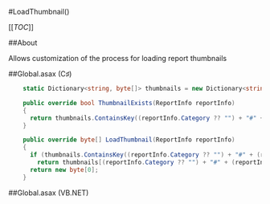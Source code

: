 #LoadThumbnail()

[[_TOC_]]

##About

Allows customization of the process for loading report thumbnails 

##Global.asax (C♯)

```csharp
    static Dictionary<string, byte[]> thumbnails = new Dictionary<string, byte[]>();

    public override bool ThumbnailExists(ReportInfo reportInfo)
    {
      return thumbnails.ContainsKey((reportInfo.Category ?? "") + "#" + (reportInfo.Name ?? ""));
    }

    public override byte[] LoadThumbnail(ReportInfo reportInfo)
    {
      if (thumbnails.ContainsKey((reportInfo.Category ?? "") + "#" + (reportInfo.Name ?? "")))
        return thumbnails[(reportInfo.Category ?? "") + "#" + (reportInfo.Name ?? "")];
      return new byte[0];
    }
```

##Global.asax (VB.NET)

```visualbasic

```